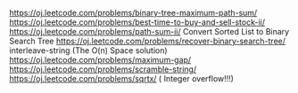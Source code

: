 https://oj.leetcode.com/problems/binary-tree-maximum-path-sum/
https://oj.leetcode.com/problems/best-time-to-buy-and-sell-stock-ii/
https://oj.leetcode.com/problems/path-sum-ii/
Convert Sorted List to Binary Search Tree
https://oj.leetcode.com/problems/recover-binary-search-tree/
interleave-string (The O(n) Space solution)
https://oj.leetcode.com/problems/maximum-gap/
https://oj.leetcode.com/problems/scramble-string/
https://oj.leetcode.com/problems/sqrtx/   ( Integer overflow!!!)
